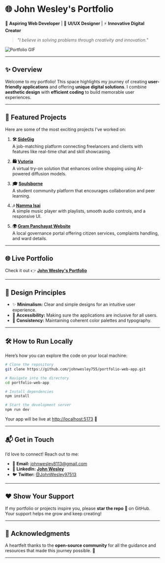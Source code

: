 # 🌐 **John Wesley's Portfolio**  
🚀 **Aspiring Web Developer** | 🎨 **UI/UX Designer** | ⚡ **Innovative Digital Creator**  

> *"I believe in solving problems through creativity and innovation."*  

![Portfolio GIF](https://i.giphy.com/media/v1.Y2lkPTc5MGI3NjExYzYzZ2QzcmU1cXQwYXp1eW1qcHJydHU1cGFwNXNhcjM3bzIxMHhzaiZlcD12MV9pbnRlcm5hbF9naWZfYnlfaWQmY3Q9Zw/qgQUggAC3Pfv687qPC/giphy.gif)  

---

## ✨ **Overview**  
Welcome to my portfolio! This space highlights my journey of creating **user-friendly applications** and offering **unique digital solutions**. I combine **aesthetic design** with **efficient coding** to build memorable user experiences.  

---

## 📁 **Featured Projects**  
Here are some of the most exciting projects I’ve worked on:  

1. **🛠 [SideGig](https://side-gig-website.web.app/)**  
   A job-matching platform connecting freelancers and clients with features like real-time chat and skill showcasing.  

2. **🛍 [Vutoria](https://vutoria-60389.web.app/)**  
   A virtual try-on solution that enhances online shopping using AI-powered diffusion models.  

3. **🎓 [Soulsborne](https://soulsborne-bba5f.web.app/)**  
   A student community platform that encourages collaboration and peer learning.  

4. **🎶 [Namma Isai](https://github.com/johnwesley755/namma-isai-music)**  
   A simple music player with playlists, smooth audio controls, and a responsive UI.  

5. **🌍 [Gram Panchayat Website](https://github.com/johnwesley755/gram-panchayat)**  
   A local governance portal offering citizen services, complaints handling, and ward details.  

---

## 🌐 **Live Portfolio**  
Check it out 👉 [**John Wesley's Portfolio**](https://john-wesley-eeb1d.web.app/)  

---

## 🎨 **Design Principles**  
- ✨ **Minimalism:** Clear and simple designs for an intuitive user experience.  
- 🌈 **Accessibility:** Making sure the applications are inclusive for all users.  
- 🔄 **Consistency:** Maintaining coherent color palettes and typography.  

---

## 🛠 **How to Run Locally**  
Here’s how you can explore the code on your local machine:  

```bash
# Clone the repository
git clone https://github.com/johnwesley755/portfolio-web-app.git

# Navigate into the directory
cd portfolio-web-app

# Install dependencies
npm install

# Start the development server
npm run dev
```

Your app will be live at [http://localhost:5173](http://localhost:5173) 🚀  

---

## 📬 **Get in Touch**  
I’d love to connect! Reach out to me:  

- 📧 **Email:** [johnwesley8113@gmail.com](mailto:johnwesley8113@gmail.com)  
- 💼 **LinkedIn:** [**John Wesley**](https://www.linkedin.com/in/john-wesley-6707ab258/)  
- 🐦 **Twitter:** [@JohnWesley97513](https://twitter.com/JohnWesley97513)  

---

## ❤ **Show Your Support**  
If my portfolio or projects inspire you, please **star the repo** 🌟 on GitHub. Your support helps me grow and keep creating!  

---

## 🙏 **Acknowledgments**  
A heartfelt thanks to the **open-source community** for all the guidance and resources that made this journey possible. 🎉  

---
